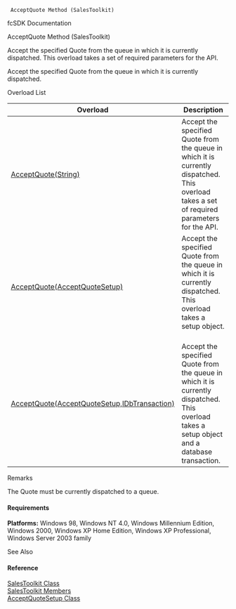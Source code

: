 ﻿     AcceptQuote Method (SalesToolkit)                                                   

fcSDK Documentation

AcceptQuote Method (SalesToolkit)

Accept the specified Quote from the queue in which it is currently dispatched. This overload takes a set of required parameters for the API.

Accept the specified Quote from the queue in which it is currently dispatched.

Overload List

| Overload | Description |
| --- | --- |
| [AcceptQuote(String)](FChoice.Toolkits.Clarify~FChoice.Toolkits.Clarify.Sales.SalesToolkit~AcceptQuote(String).md) | Accept the specified Quote from the queue in which it is currently dispatched. This overload takes a set of required parameters for the API.   |
| [AcceptQuote(AcceptQuoteSetup)](FChoice.Toolkits.Clarify~FChoice.Toolkits.Clarify.Sales.SalesToolkit~AcceptQuote(AcceptQuoteSetup).md) | Accept the specified Quote from the queue in which it is currently dispatched. This overload takes a setup object.   |
| [AcceptQuote(AcceptQuoteSetup,IDbTransaction)](FChoice.Toolkits.Clarify~FChoice.Toolkits.Clarify.Sales.SalesToolkit~AcceptQuote(AcceptQuoteSetup,IDbTransaction).md) | Accept the specified Quote from the queue in which it is currently dispatched. This overload takes a setup object and a database transaction.   |

Remarks

The Quote must be currently dispatched to a queue.

#### Requirements

**Platforms:** Windows 98, Windows NT 4.0, Windows Millennium Edition, Windows 2000, Windows XP Home Edition, Windows XP Professional, Windows Server 2003 family

See Also

#### Reference

[SalesToolkit Class](FChoice.Toolkits.Clarify~FChoice.Toolkits.Clarify.Sales.SalesToolkit.md)  
[SalesToolkit Members](FChoice.Toolkits.Clarify~FChoice.Toolkits.Clarify.Sales.SalesToolkit_members.md)  
[AcceptQuoteSetup Class](FChoice.Toolkits.Clarify~FChoice.Toolkits.Clarify.Sales.AcceptQuoteSetup.md)